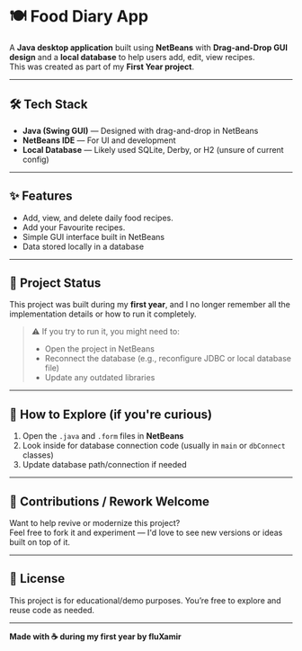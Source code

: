 # 🍽️ Food Diary App

A **Java desktop application** built using **NetBeans** with **Drag-and-Drop GUI design** and a **local database** to help users add, edit, view recipes.  
This was created as part of my **First Year project**.

---

## 🛠️ Tech Stack

- **Java (Swing GUI)** — Designed with drag-and-drop in NetBeans
- **NetBeans IDE** — For UI and development
- **Local Database** — Likely used SQLite, Derby, or H2 (unsure of current config)

---

## ✨ Features

- Add, view, and delete daily food recipes.
- Add your Favourite recipes.
- Simple GUI interface built in NetBeans
- Data stored locally in a database

---

## 🚧 Project Status

This project was built during my **first year**, and I no longer remember all the implementation details or how to run it completely.

> ⚠️ If you try to run it, you might need to:
> - Open the project in NetBeans
> - Reconnect the database (e.g., reconfigure JDBC or local database file)
> - Update any outdated libraries

---

## 📂 How to Explore (if you're curious)

1. Open the `.java` and `.form` files in **NetBeans**
2. Look inside for database connection code (usually in `main` or `dbConnect` classes)
3. Update database path/connection if needed

---

## 🤝 Contributions / Rework Welcome

Want to help revive or modernize this project?  
Feel free to fork it and experiment — I'd love to see new versions or ideas built on top of it.

---

## 📄 License

This project is for educational/demo purposes. You’re free to explore and reuse code as needed.

---

**Made with ☕ during my first year by fluXamir**
